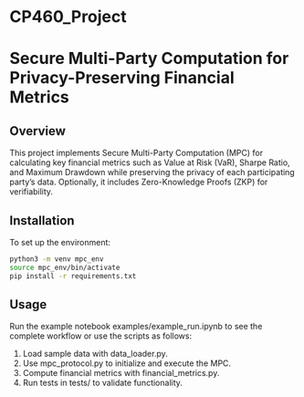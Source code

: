 # CP460_Project
# Secure Multi-Party Computation for Privacy-Preserving Financial Metrics

## Overview
This project implements Secure Multi-Party Computation (MPC) for calculating key financial metrics such as Value at Risk (VaR), Sharpe Ratio, and Maximum Drawdown while preserving the privacy of each participating party’s data. Optionally, it includes Zero-Knowledge Proofs (ZKP) for verifiability.

## Installation
To set up the environment:
```bash
python3 -m venv mpc_env
source mpc_env/bin/activate
pip install -r requirements.txt
```

## Usage
Run the example notebook examples/example_run.ipynb to see the complete workflow or use the scripts as follows:

1. Load sample data with data_loader.py.
2. Use mpc_protocol.py to initialize and execute the MPC.
3. Compute financial metrics with financial_metrics.py.
4. Run tests in tests/ to validate functionality.